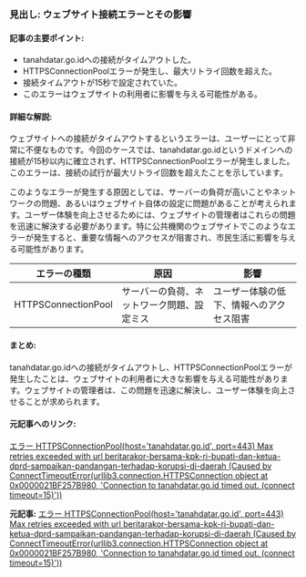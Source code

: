 ### 見出し: ウェブサイト接続エラーとその影響

#### 記事の主要ポイント:
- tanahdatar.go.idへの接続がタイムアウトした。
- HTTPSConnectionPoolエラーが発生し、最大リトライ回数を超えた。
- 接続タイムアウトが15秒で設定されていた。
- このエラーはウェブサイトの利用者に影響を与える可能性がある。

#### 詳細な解説:
ウェブサイトへの接続がタイムアウトするというエラーは、ユーザーにとって非常に不便なものです。今回のケースでは、tanahdatar.go.idというドメインへの接続が15秒以内に確立されず、HTTPSConnectionPoolエラーが発生しました。このエラーは、接続の試行が最大リトライ回数を超えたことを示しています。

このようなエラーが発生する原因としては、サーバーの負荷が高いことやネットワークの問題、あるいはウェブサイト自体の設定に問題があることが考えられます。ユーザー体験を向上させるためには、ウェブサイトの管理者はこれらの問題を迅速に解決する必要があります。特に公共機関のウェブサイトでこのようなエラーが発生すると、重要な情報へのアクセスが阻害され、市民生活に影響を与える可能性があります。

| エラーの種類 | 原因 | 影響 |
|---|---|---|
| HTTPSConnectionPool | サーバーの負荷、ネットワーク問題、設定ミス | ユーザー体験の低下、情報へのアクセス阻害 |

#### まとめ:
tanahdatar.go.idへの接続がタイムアウトし、HTTPSConnectionPoolエラーが発生したことは、ウェブサイトの利用者に大きな影響を与える可能性があります。ウェブサイトの管理者は、この問題を迅速に解決し、ユーザー体験を向上させることが求められます。

#### 元記事へのリンク:
[エラー HTTPSConnectionPool(host='tanahdatar.go.id', port=443) Max retries exceeded with url beritarakor-bersama-kpk-ri-bupati-dan-ketua-dprd-sampaikan-pandangan-terhadap-korupsi-di-daerah (Caused by ConnectTimeoutError(urllib3.connection.HTTPSConnection object at 0x0000021BF257B980, 'Connection to tanahdatar.go.id timed out. (connect timeout=15)'))](#)

**元記事:** [エラー HTTPSConnectionPool(host='tanahdatar.go.id', port=443) Max retries exceeded with url beritarakor-bersama-kpk-ri-bupati-dan-ketua-dprd-sampaikan-pandangan-terhadap-korupsi-di-daerah (Caused by ConnectTimeoutError(urllib3.connection.HTTPSConnection object at 0x0000021BF257B980, 'Connection to tanahdatar.go.id timed out. (connect timeout=15)'))](https://tanahdatar.go.id/berita/rakor-bersama-kpk-ri-bupati-dan-ketua-dprd-sampaikan-pandangan-terhadap-korupsi-di-daerah)